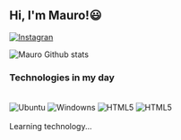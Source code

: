 ## Hi, I'm Mauro!😃
[![Instagran](https://img.shields.io/badge/Instagram-E4405F?style=for-the-badge&logo=instagram&logoColor=white)](https://www.instagram.com/mauro2013oliv/)

![Mauro Github stats](https://github-readme-stats.vercel.app/api?username=MauroDev2013&theme=blue-green)

### Technologies in my day
<div style="display: inline_block"><br/>
  <img align="center" alt="Ubuntu" src="https://img.shields.io/badge/Ubuntu-E95420?style=for-the-badge&logo=ubuntu&logoColor=white"/>
  <img align="center" alt="Windowns" src="https://img.shields.io/badge/Windows-0078D6?style=for-the-badge&logo=windows&logoColor=white"/>
  <img align="center" alt="HTML5" src="https://img.shields.io/badge/HTML5-E34F26?style=for-the-badge&logo=html5&logoColor=white"/>
  <img align="center" alt="HTML5" src="https://img.shields.io/badge/Xbox-107C10?style=for-the-badge&logo=xbox&logoColor=white"/>
  
</div>
<br/>
Learning technology... 

